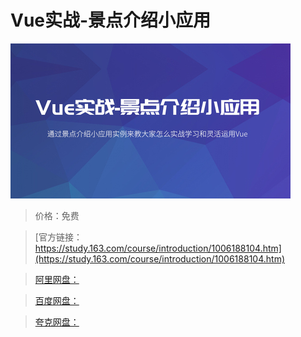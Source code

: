 # Vue实战-景点介绍小应用

![img](../../../assets/study163/free/847e7917-9949-4e24-89cc-c348d1fd6bf8.jpg)

> 价格：免费

> [官方链接：https://study.163.com/course/introduction/1006188104.htm](https://study.163.com/course/introduction/1006188104.htm)

> [阿里网盘：]()

> [百度网盘：]()

> [夸克网盘：]()
